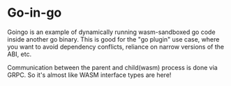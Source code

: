 # Go-in-go

Goingo is an example of dynamically running wasm-sandboxed go code inside another go binary.  This is good for the "go plugin" use case, where you want to avoid dependency conflicts, reliance on narrow versions of the ABI, etc.

Communication between the parent and child(wasm) process is done via GRPC.  So it's almost like WASM interface types are here!